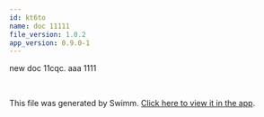 ```yaml
---
id: kt6to
name: doc 11111
file_version: 1.0.2
app_version: 0.9.0-1
---
```


new doc 11cqc. aaa 1111

<br/>

This file was generated by Swimm. [Click here to view it in the app](https://swimm-web-app.web.app/repos/Z2l0aHViJTNBJTNBdDElM0ElM0FlcmFuLXN3aW1t/docs/kt6to).